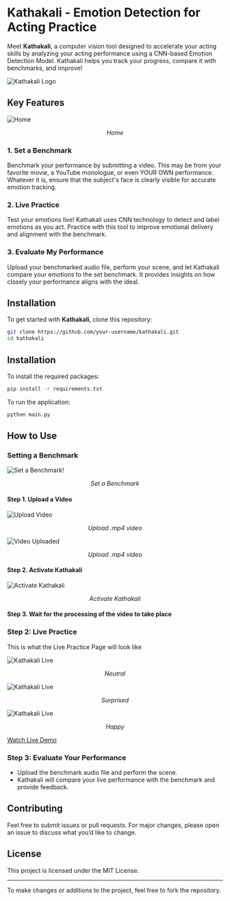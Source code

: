 # Kathakali - Emotion Detection for Acting Practice

Meet **Kathakali**, a computer vision tool designed to accelerate your acting skills by analyzing your acting performance using a CNN-based Emotion Detection Model. Kathakali helps you track your progress, compare it with benchmarks, and improve!

![Kathakali Logo](your-image-url-here)

## Key Features

![Home](images/screenshot-home.png)
<p align="center"><i>Home</i></p>

### 1. **Set a Benchmark**
Benchmark your performance by submitting a video. This may be from your favorite movie, a YouTube monologue, or even YOUR OWN performance. Whatever it is, ensure that the subject's face is clearly visible for accurate emotion tracking.

### 2. **Live Practice**
Test your emotions live! Kathakali uses CNN technology to detect and label emotions as you act. Practice with this tool to improve emotional delivery and alignment with the benchmark.

### 3. **Evaluate My Performance**
Upload your benchmarked audio file, perform your scene, and let Kathakali compare your emotions to the set benchmark. It provides insights on how closely your performance aligns with the ideal.

## Installation

To get started with **Kathakali**, clone this repository:

```bash
git clone https://github.com/your-username/kathakali.git
cd kathakali
```

## Installation

To install the required packages:

```bash
pip install -r requirements.txt
```

To run the application:

```bash
python main.py
```

## How to Use

### Setting a Benchmark

![Set a Benchmark!](images/screenshot-benchmark.png)
<p align="center"><i>Set a Benchmark</i></p>

#### Step 1. Upload a Video
![Upload Video](images/screenshot-choose-file.png)
<p align="center"><i>Upload .mp4 video</i></p>

![Video Uploaded](images/screenshot-file-chosen.png)
<p align="center"><i>Upload .mp4 video</i></p>

#### Step 2. Activate Kathakali
![Activate Kathakali](images/screenshot-activate-kathakali.png)
<p align="center"><i>Activate Kathakali</i></p>

#### Step 3. Wait for the processing of the video to take place

### Step 2: Live Practice

This is what the Live Practice Page will look like

![Kathakali Live](images/screenshot-black-neutral.png)
<p align="center"><i>Neutral</i></p>

![Kathakali Live](images/screenshot-black-surprised.png)
<p align="center"><i>Surprised</i></p>

![Kathakali Live](images/screenshot-black-happy.png)
<p align="center"><i>Happy</i></p>

[Watch Live Demo](https://youtu.be/MxQqu6AB_us?si=-m2JipHeI7y2ljv-)

### Step 3: Evaluate Your Performance
- Upload the benchmark audio file and perform the scene.
- Kathakali will compare your live performance with the benchmark and provide feedback.

## Contributing
Feel free to submit issues or pull requests. For major changes, please open an issue to discuss what you’d like to change.

## License
This project is licensed under the MIT License.

---

To make changes or additions to the project, feel free to fork the repository.  

